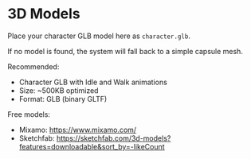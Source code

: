 # 3D Models

Place your character GLB model here as `character.glb`.

If no model is found, the system will fall back to a simple capsule mesh.

Recommended:
- Character GLB with Idle and Walk animations
- Size: ~500KB optimized
- Format: GLB (binary GLTF)

Free models:
- Mixamo: https://www.mixamo.com/
- Sketchfab: https://sketchfab.com/3d-models?features=downloadable&sort_by=-likeCount
